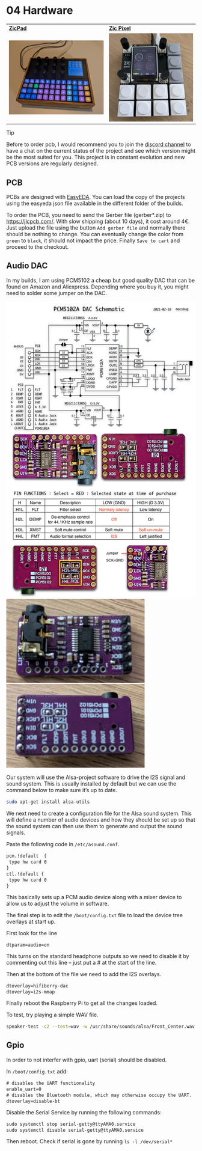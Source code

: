 # 04 Hardware

<table>
    <tr>
        <td><a href="https://github.com/apiel/zicBox/wiki/07-Hardware#zicpad"><b>ZicPad</b></a></td>
        <td><a href="https://github.com/apiel/zicBox/wiki/07-Hardware#zicpixel"><b>Zic Pixel</b></a></td>
    </tr>
    <tr>
        <td><a href="https://github.com/apiel/zicBox/wiki/07-Hardware#zicpad"><img src="https://raw.githubusercontent.com/apiel/zicBox/main/hardware/ZicPad/zicpad.png" /></a></td>
        <td><img src="https://github.com/apiel/zicBox/blob/main/hardware/ZicPixel/pixel3A_2.png" width='480' /></td>
    </tr>
</table>

> [!TIP]
> Before to order pcb, I would recommend you to join the [discord channel](https://discord.gg/65HTx7z9qg) to have a chat on the current status of the project and see which version might be the most suited for you. This project is in constant evolution and new PCB versions are regularly designed.

## PCB

PCBs are designed with [EasyEDA](https://easyeda.com/). You can load the copy of the projects using the easyeda json file available in the different folder of the builds.

To order the PCB, you need to send the Gerber file (gerber*.zip) to https://jlcpcb.com/. With slow shipping (about 10 days), it cost around 4€. Just upload the file using the button `Add gerber file` and normally there should be nothing to change. You can eventually change the color from `green` to `black`, it should not impact the price. Finally `Save to cart` and proceed to the checkout.

## Audio DAC

In my builds, I am using PCM5102 a cheap but good quality DAC that can be found on Amazon and Aliexpress. Depending where you buy it, you might need to solder some jumper on the DAC.

<img src="https://raw.githubusercontent.com/apiel/zicBox/main/hardware/pcm5102_00.png" />
<img src="https://raw.githubusercontent.com/apiel/zicBox/main/hardware/pcm5102_01.png" />
<img src="https://raw.githubusercontent.com/apiel/zicBox/main/hardware/pcm5102_02.png" />


Our system will use the Alsa-project software to drive the I2S signal and sound system. This is usually installed by default but we can use the command below to make sure it’s up to date.
```sh
sudo apt-get install alsa-utils
```

We next need to create a configuration file for the Alsa sound system. This will define a number of audio devices and how they should be set up so that the sound system can then use them to generate and output the sound signals.

Paste the following code in `/etc/asound.conf`.

```
pcm.!default  {
 type hw card 0
}
ctl.!default {
 type hw card 0
}
```

This basically sets up a PCM audio device along with a mixer device to allow us to adjust the volume in software.

The final step is to edit the `/boot/config.txt` file to load the device tree overlays at start up.

First look for the line
```
dtparam=audio=on
```
This turns on the standard headphone outputs so we need to disable it by commenting out this line – just put a # at the start of the line.

Then at the bottom of the file we need to add the I2S overlays.

```
dtoverlay=hifiberry-dac
dtoverlay=i2s-mmap
```

Finally reboot the Raspberry Pi to get all the changes loaded.

To test, try playing a simple WAV file.

```sh
speaker-test -c2 --test=wav -w /usr/share/sounds/alsa/Front_Center.wav
```

## Gpio

In order to not interfer with gpio, uart (serial) should be disabled.

In `/boot/config.txt` add:
```
# disables the UART functionality
enable_uart=0
# disables the Bluetooth module, which may otherwise occupy the UART.
dtoverlay=disable-bt
```

Disable the Serial Service by running the following commands:
```
sudo systemctl stop serial-getty@ttyAMA0.service
sudo systemctl disable serial-getty@ttyAMA0.service
```

Then reboot. Check if serial is gone by running `ls -l /dev/serial*`
